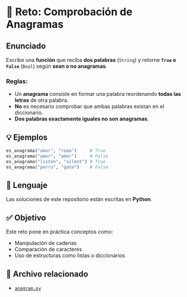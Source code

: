 # 🧠 Reto: Comprobación de Anagramas

## Enunciado

Escribe una **función** que reciba **dos palabras** (`String`) y retorne **`True` o `False`** (`Bool`) según **sean o no anagramas**.

### Reglas:

- Un **anagrama** consiste en formar una palabra reordenando **todas las letras** de otra palabra.
- **No** es necesario comprobar que ambas palabras existan en el diccionario.
- **Dos palabras exactamente iguales no son anagramas**.

## 💡 Ejemplos

```python
es_anagrama("amor", "roma")     # True
es_anagrama("amor", "amor")     # False
es_anagrama("listen", "silent") # True
es_anagrama("perro", "gato")    # False
```

## 🐍 Lenguaje

Las soluciones de este repositorio están escritas en **Python**.

## ✅ Objetivo
Este reto pone en práctica conceptos como:
- Manipulación de cadenas
- Comparación de caracteres
- Uso de estructuras como listas o diccionarios

## 📁 Archivo relacionado

- [`anagram.py`](./anagram.py)
